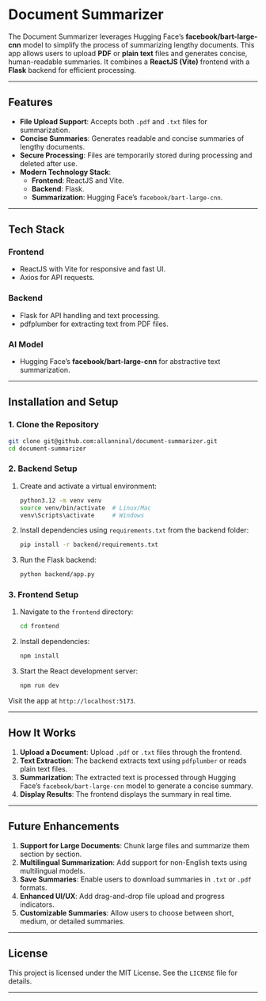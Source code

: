 
# Document Summarizer

The Document Summarizer leverages Hugging Face’s **facebook/bart-large-cnn** model to simplify the process of summarizing lengthy documents. This app allows users to upload **PDF** or **plain text** files and generates concise, human-readable summaries. It combines a **ReactJS (Vite)** frontend with a **Flask** backend for efficient processing.

---

## Features

- **File Upload Support**: Accepts both `.pdf` and `.txt` files for summarization.
- **Concise Summaries**: Generates readable and concise summaries of lengthy documents.
- **Secure Processing**: Files are temporarily stored during processing and deleted after use.
- **Modern Technology Stack**:
  - **Frontend**: ReactJS and Vite.
  - **Backend**: Flask.
  - **Summarization**: Hugging Face’s `facebook/bart-large-cnn`.

---

## Tech Stack

### **Frontend**
- ReactJS with Vite for responsive and fast UI.
- Axios for API requests.

### **Backend**
- Flask for API handling and text processing.
- pdfplumber for extracting text from PDF files.

### **AI Model**
- Hugging Face’s **facebook/bart-large-cnn** for abstractive text summarization.

---

## Installation and Setup

### 1. Clone the Repository
```bash
git clone git@github.com:allanninal/document-summarizer.git
cd document-summarizer
```

### 2. Backend Setup
1. Create and activate a virtual environment:
   ```bash
   python3.12 -m venv venv
   source venv/bin/activate  # Linux/Mac
   venv\Scripts\activate     # Windows
   ```

2. Install dependencies using `requirements.txt` from the backend folder:
   ```bash
   pip install -r backend/requirements.txt
   ```

3. Run the Flask backend:
   ```bash
   python backend/app.py
   ```

### 3. Frontend Setup
1. Navigate to the `frontend` directory:
   ```bash
   cd frontend
   ```

2. Install dependencies:
   ```bash
   npm install
   ```

3. Start the React development server:
   ```bash
   npm run dev
   ```

Visit the app at `http://localhost:5173`.

---

## How It Works

1. **Upload a Document**: Upload `.pdf` or `.txt` files through the frontend.
2. **Text Extraction**: The backend extracts text using `pdfplumber` or reads plain text files.
3. **Summarization**: The extracted text is processed through Hugging Face’s `facebook/bart-large-cnn` model to generate a concise summary.
4. **Display Results**: The frontend displays the summary in real time.

---

## Future Enhancements

1. **Support for Large Documents**: Chunk large files and summarize them section by section.
2. **Multilingual Summarization**: Add support for non-English texts using multilingual models.
3. **Save Summaries**: Enable users to download summaries in `.txt` or `.pdf` formats.
4. **Enhanced UI/UX**: Add drag-and-drop file upload and progress indicators.
5. **Customizable Summaries**: Allow users to choose between short, medium, or detailed summaries.

---

## License

This project is licensed under the MIT License. See the `LICENSE` file for details.

---

